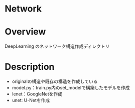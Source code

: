 Network
====

# Overview
DeepLearning のネットワーク構造作成ディレクトリ  

# Description
- originalの構造や既存の構造を作成している
- model.py：train.py内のset_modelで構築したモデルを作成
- lenet：GoogleNetを作成  
- unet: U-Netを作成  
